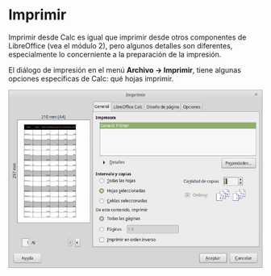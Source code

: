 
# Imprimir

Imprimir desde Calc es igual que imprimir desde otros componentes de LibreOffice (vea el módulo 2), pero algunos detalles son diferentes, especialmente lo concerniente a la preparación de la impresión.

El diálogo de impresión en el menú **Archivo ****→**** Imprimir**, tiene algunas opciones específicas de Calc: qué hojas imprimir.

![](img/Imprimir_316.png)




